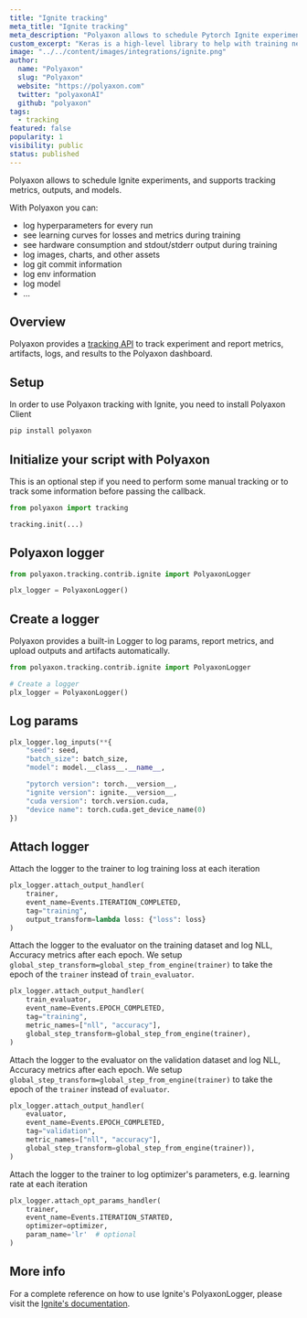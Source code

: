 ```yaml
---
title: "Ignite tracking"
meta_title: "Ignite tracking"
meta_description: "Polyaxon allows to schedule Pytorch Ignite experiments, and supports tracking metrics, outputs, and models natively."
custom_excerpt: "Keras is a high-level library to help with training neural networks in PyTorch."
image: "../../content/images/integrations/ignite.png"
author:
  name: "Polyaxon"
  slug: "Polyaxon"
  website: "https://polyaxon.com"
  twitter: "polyaxonAI"
  github: "polyaxon"
tags:
  - tracking
featured: false
popularity: 1
visibility: public
status: published
---
```


Polyaxon allows to schedule Ignite experiments, and supports tracking metrics, outputs, and models.

With Polyaxon you can:

 * log hyperparameters for every run
 * see learning curves for losses and metrics during training
 * see hardware consumption and stdout/stderr output during training
 * log images, charts, and other assets
 * log git commit information
 * log env information
 * log model
 * ...

## Overview

Polyaxon provides a [tracking API](/docs/experimentation/tracking/) to track experiment and report metrics, artifacts, logs, and results to the Polyaxon dashboard.

## Setup

In order to use Polyaxon tracking with Ignite, you need to install Polyaxon Client

```bash
pip install polyaxon
```

## Initialize your script with Polyaxon

This is an optional step if you need to perform some manual tracking or to track some information before passing the callback.

```python
from polyaxon import tracking

tracking.init(...)
```

## Polyaxon logger

```python
from polyaxon.tracking.contrib.ignite import PolyaxonLogger

plx_logger = PolyaxonLogger()
```

## Create a logger

Polyaxon provides a built-in Logger to log params, report metrics, and upload outputs and artifacts automatically.

```python
from polyaxon.tracking.contrib.ignite import PolyaxonLogger

# Create a logger
plx_logger = PolyaxonLogger()
```

## Log params

```python
plx_logger.log_inputs(**{
    "seed": seed,
    "batch_size": batch_size,
    "model": model.__class__.__name__,

    "pytorch version": torch.__version__,
    "ignite version": ignite.__version__,
    "cuda version": torch.version.cuda,
    "device name": torch.cuda.get_device_name(0)
})
```

## Attach logger

Attach the logger to the trainer to log training loss at each iteration

```python
plx_logger.attach_output_handler(
    trainer,
    event_name=Events.ITERATION_COMPLETED,
    tag="training",
    output_transform=lambda loss: {"loss": loss}
)
```

Attach the logger to the evaluator on the training dataset and log NLL,
Accuracy metrics after each epoch.
We setup `global_step_transform=global_step_from_engine(trainer)` to take the epoch
of the `trainer` instead of `train_evaluator`.

```python
plx_logger.attach_output_handler(
    train_evaluator,
    event_name=Events.EPOCH_COMPLETED,
    tag="training",
    metric_names=["nll", "accuracy"],
    global_step_transform=global_step_from_engine(trainer),
)
```

Attach the logger to the evaluator on the validation dataset and log NLL, Accuracy metrics after
each epoch. We setup `global_step_transform=global_step_from_engine(trainer)`
to take the epoch of the `trainer` instead of `evaluator`.

```python
plx_logger.attach_output_handler(
    evaluator,
    event_name=Events.EPOCH_COMPLETED,
    tag="validation",
    metric_names=["nll", "accuracy"],
    global_step_transform=global_step_from_engine(trainer)),
)
```

Attach the logger to the trainer to log optimizer's parameters, e.g. learning rate at each iteration

```python
plx_logger.attach_opt_params_handler(
    trainer,
    event_name=Events.ITERATION_STARTED,
    optimizer=optimizer,
    param_name='lr'  # optional
)
```

## More info

For a complete reference on how to use Ignite's PolyaxonLogger, please visit 
the [Ignite's documentation](https://pytorch.org/ignite/contrib/handlers.html#module-ignite.contrib.handlers.polyaxon_logger).
